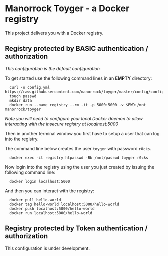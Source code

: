 # Manorrock Toyger - a Docker registry

This project delivers you with a Docker registry.

## Registry protected by BASIC authentication / authorization

_This configuration is the default configuration_

To get started use the following command lines in an __EMPTY__ directory:

```shell
  curl -o config.yml https://raw.githubusercontent.com/manorrock/toyger/master/config/config_basic.yml 
  touch passwd
  mkdir data
  docker run --name registry --rm -it -p 5000:5000 -v $PWD:/mnt manorrock/toyger
```

_Note you will need to configure your local Docker daemon to allow interacting
with the insecure registry at localhost:5000_

Then in another terminal window you first have to setup a user that can log into the registry. 

The command line below creates the user `toyger` with password `r0cks`.

```
  docker exec -it registry htpasswd -Bb /mnt/passwd toyger r0cks 
```

Now login into the registry using the user you just created by issuing the 
following command line:

```shell
  docker login localhost:5000
```

And then you can interact with the registry:

```shell
  docker pull hello-world
  docker tag hello-world localhost:5000/hello-world
  docker push localhost:5000/hello-world
  docker run localhost:5000/hello-world
```

## Registry protected by Token authentication / authorization

This configuration is under development.

